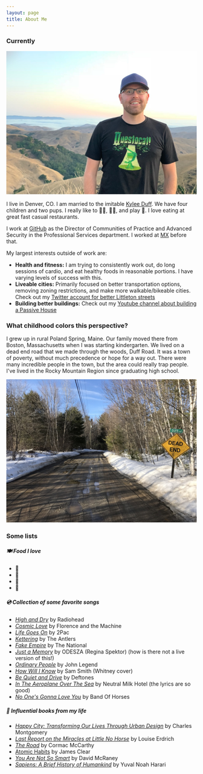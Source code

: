 ```yaml
---
layout: page
title: About Me
---
```


### Currently

<img src="/assets/picture-of-me.jpg" alt="Matthew Duff" width="600"/>

I live in Denver, CO. I am married to the imitable [Kylee Duff](https://www.instagram.com/kyleeduff). We have four children and two pups. I really like to 🚴‍♀️, 🏊‍♂️, and play 🏀. I love eating at great fast casual restaurants.

I work at [GitHub](https://github.com) as the Director of Communities of Practice and Advanced Security in the Professional Services department. I worked at [MX](https://mx.com) before that.

My largest interests outside of work are:

- **Health and fitness:** I am trying to consistently work out, do long sessions of cardio, and eat healthy foods in reasonable portions. I have varying levels of success with this. 
- **Liveable cities:** Primarily focused on better transportation options, removing zoning restrictions, and make more walkable/bikeable cities. Check out my [Twitter account for better Littleton streets](https://www.twitter.com/littleton4bikes)
- **Building better buildings:** Check out my [Youtube channel about building a Passive House](https://www.youtube.com/channel/UCD1rs6e3tx6r2dd1QWfiN2g)

### What childhood colors this perspective?

I grew up in rural Poland Spring, Maine. Our family moved there from Boston, Massachusetts when I was starting kindergarten. We lived on a dead end road that we made through the woods, Duff Road. It was a town of poverty, without much precedence or hope for a way out. There were many incredible people in the town, but the area could really trap people. I've lived in the Rocky Mountain Region since graduating high school.

<img src="/assets/duff-road.jpg" alt="Dead End" width="600"/>

### Some lists

##### 🍽️ Food I love

- 🥑
- 🌮
- 🥟
- 🍅

##### 💿 Collection of _some favorite_ songs

- [_High and Dry_](https://www.youtube.com/watch?v=SXW1ls53lok) by Radiohead
- [_Cosmic Love_](https://www.youtube.com/watch?v=_gMq3hRLDD0) by Florence and the Machine
- [_Life Goes On_](https://www.youtube.com/watch?v=W69SSLfRJho) by 2Pac
- [_Kettering_](https://www.youtube.com/watch?v=zcUyWDyizlo) by The Antlers
- [_Fake Empire_](https://www.youtube.com/watch?v=rzpC1AzO84Q) by The National
- [_Just a Memory_](https://www.youtube.com/watch?v=RogVsavOPAE) by ODESZA (Regina Spektor) (how is there not a live version of this!)
- [_Ordinary People_](https://www.youtube.com/watch?v=6fWdT0qa6Ic) by John Legend
- [_How Will I Know_](https://www.youtube.com/watch?v=kwHACITShSI) by Sam Smith (Whitney cover)
- [_Be Quiet and Drive_](https://www.youtube.com/watch?v=kr_ufdkuQPM) by Deftones
- [_In The Aeroplane Over The Sea_](https://www.youtube.com/watch?v=wqMZv1DN1Gc) by Neutral Milk Hotel (the lyrics are so good)
- [_No One's Gonna Love You_](https://www.youtube.com/watch?v=KoQy_p3vNb8) by Band Of Horses

##### 📕 Influential books from my life

- [_Happy City: Transforming Our Lives Through Urban Design_](https://www.amazon.com/Happy-City-Transforming-Through-Design/dp/0374534888) by Charles Montgomery
- [_Last Report on the Miracles at Little No Horse_](https://www.amazon.com/Last-Report-Miracles-Little-Horse/dp/0061577626) by Louise Erdrich
- [_The Road_](https://www.amazon.com/Road-Cormac-McCarthy/dp/0307387895) by Cormac McCarthy
- [Atomic Habits](https://www.amazon.com/Atomic-Habits-Proven-Build-Break/dp/0735211299) by James Clear
- [_You Are Not So Smart_](https://www.amazon.com/You-Are-Not-So-Smart/dp/1592407366/) by David McRaney
- [_Sapiens: A Brief History of Humankind_](https://www.amazon.com/Sapiens-Brief-History-Humankind/dp/B07TTKLNHQ) by Yuval Noah Harari
